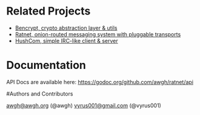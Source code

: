 

# Related Projects

- [Bencrypt, crypto abstraction layer & utils](https://github.com/awgh/bencrypt)
- [Ratnet, onion-routed messaging system with pluggable transports](https://github.com/awgh/ratnet)
- [HushCom, simple IRC-like client & server](https://github.com/awgh/hushcom)

# Documentation

API Docs are available here: https://godoc.org/github.com/awgh/ratnet/api


#Authors and Contributors

awgh@awgh.org (@awgh)
vyrus001@gmail.com (@vyrus001)

